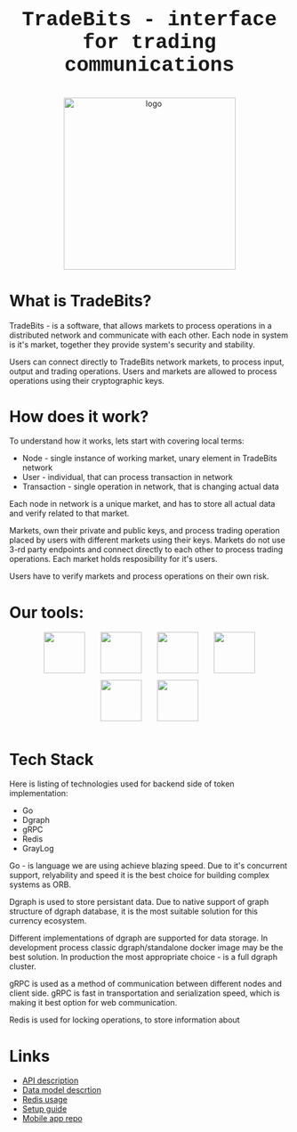 
# <p  align="center" style="font-family:courier;font-size:130%" size=212px> TradeBits - interface for trading communications </p> 

<p align="center">
  <img height="309px" src="https://www.downloadclipart.net/large/network-png-hd.png" alt="logo"/>
</p>

# What is TradeBits?

TradeBits - is a software, that allows markets to process operations in a distributed network and communicate with each other. Each node in system is it's market, together they provide system's security and stability.

Users can connect directly to TradeBits network markets, to process input, output and trading operations. Users and markets are allowed to process operations using their cryptographic keys.

# How does it work?

To understand how it works, lets start with covering local terms:
- Node - single instance of working market, unary element in TradeBits network
- User - individual, that can process transaction in network
- Transaction - single operation in network, that is changing actual data

Each node in network is a unique market, and has to store all actual data and verify related to that market.

Markets, own their private and public keys, and process trading operation placed by users with different markets using their keys. Markets do not use 3-rd party endpoints and connect directly to each other to process trading operations. Each market holds resposibility for it's users.

Users have to verify markets and process operations on their own risk.

# Our tools:


<p align="center">
<img go align="center" style="padding-left: 12px; padding-right: 12px; padding-bottom: 12px;" width="74px" height="74px" src="https://plugins.jetbrains.com/files/12496/154352/icon/pluginIcon.png" />
<img mongo align="center" style="padding-left: 12px; padding-right: 12px; padding-bottom: 12px;" width="74px" height="74px" src="https://upload.wikimedia.org/wikipedia/commons/thumb/f/f9/Antu_mongodb.svg/2048px-Antu_mongodb.svg.png"/>
<img graylog align="center" style="padding-left: 12px; padding-right: 12px; padding-bottom: 12px;" width="74px" height="74px" src="https://camo.githubusercontent.com/e6c89a3654756437bd520290bdbe8062bea43e97d38ef2a95d1873d0edd0e014/68747470733a2f2f63646e2e66726565626965737570706c792e636f6d2f6c6f676f732f6c617267652f32782f677261796c6f672d6c6f676f2d706e672d7472616e73706172656e742e706e67" />
<img docker align="center" style="padding-left: 12px; padding-right: 12px; padding-bottom: 12px;" width="74px" height="74px" src="https://cdn-icons-png.flaticon.com/512/919/919853.png" />
<img swagger align="center" style="padding-left: 12px; padding-right: 12px; padding-bottom: 12px;" width="74px" height="74px" src="https://upload.wikimedia.org/wikipedia/commons/a/ab/Swagger-logo.png" />
<img redis align="center" style="padding-left: 12px; padding-right: 12px; padding-bottom: 12px;" width="74px" height="74px" src="https://is3-ssl.mzstatic.com/image/thumb/Purple124/v4/17/cd/a2/17cda2a0-b641-c3d0-3d22-141704a40eef/Icon.png/1200x630bb.png" />
</p>


# Tech Stack

Here is listing of technologies used for backend side of token implementation:
- Go
- Dgraph
- gRPC
- Redis
- GrayLog

Go - is language we are using achieve blazing speed. Due to it's concurrent support, relyability and speed it is the best choice for building complex systems as ORB.

Dgraph is used to store persistant data. Due to native support of graph structure of dgraph database, it is the most suitable solution for this currency ecosystem.

Different implementations of dgraph are supported for data storage. In development process classic dgraph/standalone docker image may be the best solution. In production the most appropriate choice - is a full dgraph cluster.

gRPC is used as a method of communication between different nodes and client side. gRPC is fast in transportation and serialization speed, which is making it best option for web communication.

Redis is used for locking operations, to store information about

# Links

- [API description](api/descr.md)
- [Data model descrtion](dgraph/descr.md)
- [Redis usage](redis/descr.md)
- [Setup guide]()
- [Mobile app repo]()

